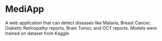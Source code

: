 # MediApp
A web application that can detect diseases like Malaria, Breast Cancer, Diabetic Retinopathy reports, Brain Tumor, and OCT reports. Models were trained on dataset from Kaggle. 
